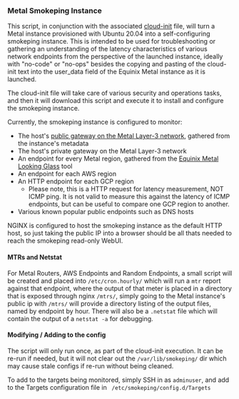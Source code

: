 ### Metal Smokeping Instance

This script, in conjunction with the associated [cloud-init](../boiler_plate_cloud_inits/smokeping_ubuntu_2004.yaml) file, will turn a Metal instance provisioned with Ubuntu 20.04 into a self-configuring smokeping instance. This is intended to be used for troubleshooting or gathering an understanding of the latency characteristics of various network endpoints from the perspective of the launched instance, ideally with "no-code" or "no-ops" besides the copying and pasting of the cloud-init text into the user_data field of the Equinix Metal instance as it is launched.

The cloud-init file will take care of various security and operations tasks, and then it will download this script and execute it to install and configure the smokeping instance.

Currently, the smokeping instance is configured to monitor:
- The host's [public gateway on the Metal Layer-3 network](https://metal.equinix.com/developers/docs/networking/ip-addresses/), gathered from the instance's metadata
- The host's private gateway on the Metal Layer-3 network
- An endpoint for every Metal region, gathered from the [Equinix Metal Looking Glass](https://metal.equinix.com/developers/looking-glass/) tool
- An endpoint for each AWS region
- An HTTP endpoint for each GCP region
  - Please note, this is a HTTP request for latency measurement, NOT ICMP ping. It is not valid to measure this against the latency of ICMP endpoints, but can be useful to compare one GCP region to another.
- Various known popular public endpoints such as DNS hosts

NGINX is configured to host the smokeping instance as the default HTTP host, so just taking the public IP into a browser should be all thats needed to reach the smokeping read-only WebUI.

#### MTRs and Netstat
For Metal Routers, AWS Endpoints and Random Endpoints, a small script will be created and placed into `/etc/cron.hourly/` which will run a `mtr` report against that endpoint, where the output of that meter is placed in a directory that is exposed through nginx `/mtrs/`, simply going to the Metal instance's public ip with `/mtrs/` will provide a directory listing of the output files, named by endpoint by hour. There will also be a `.netstat` file which will contain the output of a `netstat -a` for debugging.

#### Modifying / Adding to the config

The script will only run once, as part of the cloud-init execution. It can be re-run if needed, but it will not clear out the `/var/lib/smokeping/` dir which may cause stale configs if re-run without being cleaned.

To add to the targets being monitored, simply SSH in as `adminuser`, and add to the Targets configuration file in ` /etc/smokeping/config.d/Targets`


